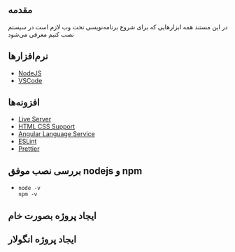 ## مقدمه

در این مستند همه ابزارهایی که برای شروع برنامه‌نویسی تحت وب لازم است در سیستم نصب کنیم معرفی می‌شود

## نرم‌افزارها

- [NodeJS](https://nodejs.org/en)
- [VSCode](https://code.visualstudio.com)

## افزونه‌ها

- [Live Server](https://marketplace.visualstudio.com/items?itemName=ritwickdey.LiveServer)
- [HTML CSS Support](https://marketplace.visualstudio.com/items?itemName=ecmel.vscode-html-css)
- [Angular Language Service](https://marketplace.visualstudio.com/items?itemName=Angular.ng-template)
- [ESLint](https://marketplace.visualstudio.com/items?itemName=dbaeumer.vscode-eslint)
- [Prettier](https://marketplace.visualstudio.com/items?itemName=esbenp.prettier-vscode)

## بررسی نصب موفق nodejs و npm

- ```
  node -v
  npm -v
  ```

## ایجاد پروژه بصورت خام

## ایجاد پروژه انگولار


